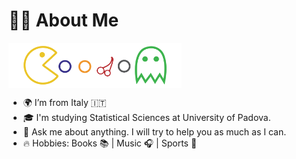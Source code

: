 # :man_technologist: About Me 

<img src="https://raw.githubusercontent.com/daniGiro/daniGiro/master/pacmancol.svg" align="center" width="55%">

- 🌍 I’m from Italy 🇮🇹
- 🎓 I'm studying Statistical Sciences at University of Padova.
- 💬 Ask me about anything. I will try to help you as much as I can.
- 🔥 Hobbies: Books :books: | Music :headphones: | Sports :martial_arts_uniform:

